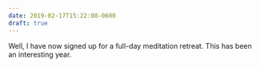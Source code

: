 ```yaml
---
date: 2019-02-17T15:22:08-0600
draft: true
---
```




Well, I have now signed up for a full-day meditation retreat. This has been an interesting year.



